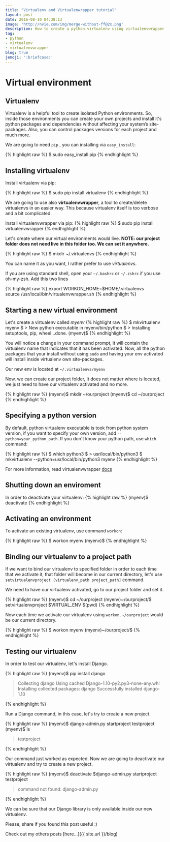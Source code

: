 ```yaml
---
title: "Virtualenv and Virtualenwrapper tutorial"
layout: post
date: 2016-08-10 04:38:13
image: 'http://nvie.com/img/merge-without-ff@2x.png'
description: How to create a python virtualenv using virtualenvwrapper
tag:
- python
- virtualenv
- virtualenvwrapper
blog: true
jemoji: ':briefcase:'
---
```


# Virtual environment

## Virtualenv
Virtualenv is a helpful tool to create isolated Python environments. So, inside those environments you can create your own projects and install it's python packages and dependencies without affecting your system’s site-packages. Also, you can control packages versions for each project and much more.

We are going to need `pip` , you can installing via `easy_install`:


{% highlight raw %}
$ sudo easy_install pip
{% endhighlight %}  

## Installing virtualenv
Install virtualenv via pip:
 
{% highlight raw %}
$ sudo  pip install virtualenv
{% endhighlight %}  

 
We are going to use also __virtualenvwrapper__, a tool to create/delete virtualenvs in an easier way. This  because virtualenv itself is too verbose and a bit complicated. 

Install virtualenvwrapper via pip:
{% highlight raw %}
$ sudo pip install virtualenvwrapper
{% endhighlight %}  

Let's create where our virtual environments would live. __NOTE: our project folder does not need live in this folder too. We can set it anywhere.__

{% highlight raw %}
$ mkdir ~/.virtualenvs
{% endhighlight %}  

You can name it as you want, I rather prefer to use _virtualenvs_.

If you are using standard shell, open your  `~/.bashrc` or `~/.zshrc` if you use oh-my-zsh. Add this two lines

{% highlight raw %} 
export WORKON_HOME=$HOME/.virtualenvs  
source /usr/local/bin/virtualenvwrapper.sh
{% endhighlight %}  

## Starting a new virtual environment

Let's create a virtualenv called _myenv_
{% highlight raw %} 
$ mkvirtualenv myenv
$ > New python executable in myenv/bin/python
$ > Installing setuptools, pip, wheel...done.
(myenv)$
{% endhighlight %}

You will notice a change in your command prompt, it will contain the virtualenv name that indicates that it has been activated.  Now, all the python packages that your install without using `sudo` and having your env activated will install inside virtualenv own site-packages.
 

Our new env is located at `~/.virtualenvs/myenv`

Now, we can create our project folder, It does not matter where is located, we just need to have our virtualenv activated and no more. 

{% highlight raw %} 
(myenv)$ mkdir ~/ourproject
(myenv)$ cd ~/ourproject
{% endhighlight %}

## Specifying a python version 

By default, python virtualenv executable is took from python system version, if you want to specify your own version, add `--python=your_python_path`. If you don't know your python path, use `which` command: 

{% highlight raw %} 
$ which python3
$ > usr/local/bin/python3
$ mkvirtualenv --python=usr/local/bin/python3 myenv
{% endhighlight %}


For more information, read virtualenvwrapper [docs](http://virtualenvwrapper.readthedocs.org/en/latest/index.html)

## Shutting down an enviroment
In order to deactivate your virtualenv:
{% highlight raw %}
(myenv)$ deactivate
{% endhighlight %}

## Activating an environment
To activate an existing virtualenv, use command `workon`:


{% highlight raw %}
$ workon myenv
(myenv)$
{% endhighlight %}

## Binding our virtualenv to a project path

If we want to bind our virtualenv to specified folder in order to each time that we activate it, that folder will become in our current directory, let's use `setvirtualenvproject [virtualenv_path project_path]` command. 

We need to have our virtualenv activated, go to our project folder and set it.

{% highlight raw %} 
(myenv)$ cd ~/ourproject
(myenv)~/ourproject/$ setvirtualenvproject $VIRTUAL_ENV $(pwd)
{% endhighlight %}

Now each time we activate our virtualenv using `workon`, `~/ourproject` would be our current directory. 

{% highlight raw %} 
$ workon myenv
(myenv)~/ourproject/$
{% endhighlight %}

## Testing our virtualenv

In order to test our virtualenv, let's install Django.

{% highlight raw %}
(myenv)$ pip install django
> Collecting django
>   Using cached Django-1.10-py2.py3-none-any.whl
> Installing collected packages: django
> Successfully installed django-1.10

{% endhighlight %}

Run a Django command, in this case, let's try to create a new project.

{% highlight raw %} 
(myenv)$ django-admin.py startproject testproject
(myenv)$ ls
> testproject

{% endhighlight %}

Our command just worked as expected. Now we are going to deactivate our virtualenv and try to create a new project.

{% highlight raw %} 
(myenv)$ deactivate
$django-admin.py startproject testproject
> command not found: django-admin.py

{% endhighlight %}

We can be sure that our Django library is only available inside our new virtualenv.

Please, share if you found this post useful :)

Check out my others posts [here...]({{ site.url }}/blog)
